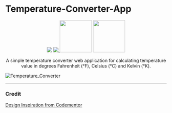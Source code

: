 # Temperature-Converter-App

<p align="center">
<img src="https://img.shields.io/github/repo-size/frankiefab100/Temperature-Converter-App?color=green&label=project%20size" />

<a href="https://app.netlify.com/sites/mytemperature-converter/deploys">
<img src="https://api.netlify.com/api/v1/badges/d831b80b-40d4-473a-b552-13055a16a6da/deploy-status" />
</a>
<img src="https://forthebadge.com/images/badges/built-with-love.svg" width="100px" />

<img src="https://forthebadge.com/images/badges/open-source.svg" width="100px" />
  
</p>

<p align="center">A simple temperature converter web application for calculating temperature value in degrees Fahrenheit (°F), Celsius (°C) and Kelvin (°K).
</p>

![Temperature_Converter](https://user-images.githubusercontent.com/46662771/159145042-452b58b2-6c93-447b-b9e1-713052daea42.png)

<hr />

### Credit
[Design Inspiration from Codementor](https://www.codementor.io/projects/mobile/temperature-converter-mobile-app-atx32h5e71)
